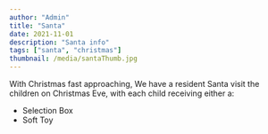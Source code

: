 ```yaml
---
author: "Admin"
title: "Santa"
date: 2021-11-01
description: "Santa info"
tags: ["santa", "christmas"]
thumbnail: /media/santaThumb.jpg
---
```

With Christmas fast approaching, We have a resident Santa visit the children on Christmas Eve, with each child receiving either a:   
- Selection Box    
- Soft Toy  


